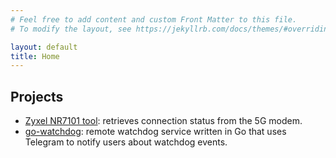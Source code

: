 ```yaml
---
# Feel free to add content and custom Front Matter to this file.
# To modify the layout, see https://jekyllrb.com/docs/themes/#overriding-theme-defaults

layout: default
title: Home
---
```


## Projects

* [Zyxel NR7101 tool](https://github.com/pkorpine/nr7101): retrieves connection status from the 5G modem.
* [go-watchdog](https://github.com/pkorpine/go-watchdog): remote watchdog service written in Go that uses Telegram to notify users about watchdog events.
